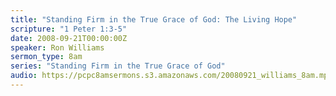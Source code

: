```yaml
---
title: "Standing Firm in the True Grace of God: The Living Hope"
scripture: "1 Peter 1:3-5"
date: 2008-09-21T00:00:00Z
speaker: Ron Williams
sermon_type: 8am
series: "Standing Firm in the True Grace of God"
audio: https://pcpc8amsermons.s3.amazonaws.com/20080921_williams_8am.mp3 
---
```



